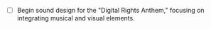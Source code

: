 - [ ] Begin sound design for the "Digital Rights Anthem," focusing on integrating musical and visual elements.